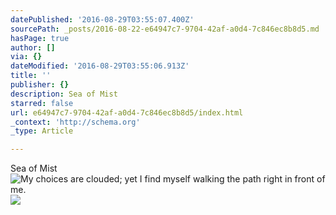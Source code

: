 ```yaml
---
datePublished: '2016-08-29T03:55:07.400Z'
sourcePath: _posts/2016-08-22-e64947c7-9704-42af-a0d4-7c846ec8b8d5.md
hasPage: true
author: []
via: {}
dateModified: '2016-08-29T03:55:06.913Z'
title: ''
publisher: {}
description: Sea of Mist
starred: false
url: e64947c7-9704-42af-a0d4-7c846ec8b8d5/index.html
_context: 'http://schema.org'
_type: Article

---
```

Sea of Mist
![My choices are clouded; yet I find myself walking the path right in front of me. ](https://the-grid-user-content.s3-us-west-2.amazonaws.com/0a26c561-af2f-47c4-9b5c-ad00cd737ca3.jpg)
![](https://the-grid-user-content.s3-us-west-2.amazonaws.com/58307e18-79ea-4000-96bb-557fb8c473ea.jpg)